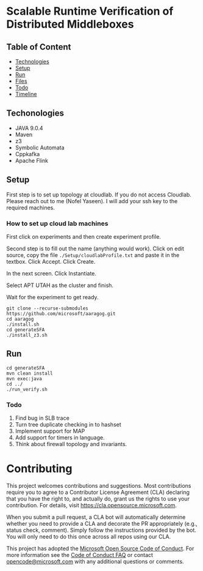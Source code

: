
# Scalable Runtime Verification of Distributed Middleboxes


## Table of Content
* [Technologies](#technologies)
* [Setup](#setup)
* [Run](#run)
* [Files](#files)
* [Todo](#todo)
* [Timeline](#timeline)

## Techonologies
* JAVA 9.0.4
* Maven
* z3
* Symbolic Automata
* Cppkafka
* Apache Flink


## Setup
First step is to set up topology at cloudlab. If you do not access Cloudlab. Please reach out to me (Nofel Yaseen). I will add your ssh key to the required machines.

### How to set up cloud lab machines
First click on experiments and then create experiment profile.

Second step is to fill out the name (anything would work). Click on edit source, copy the file `./Setup/cloudlabProfile.txt` and paste it in the textbox. Click Accept. Click Create.

In the next screen. Click Instantiate.

Select APT UTAH as the cluster and finish.

Wait for the experiment to get ready.

``` 
git clone --recurse-submodules https://github.com/microsoft/aaragog.git
cd aaragog
./install.sh
cd generateSFA
./install_z3.sh
```

## Run
```
cd generateSFA
mvn clean install
mvn exec:java
cd ../
./run_verify.sh
```

### Todo
1. Find bug in SLB trace
1. Turn tree duplicate checking in to hashset
1. Implement support for MAP
1. Add support for timers in language.
1. Think about firewall topology and invariants.
 


# Contributing

This project welcomes contributions and suggestions.  Most contributions require you to agree to a
Contributor License Agreement (CLA) declaring that you have the right to, and actually do, grant us
the rights to use your contribution. For details, visit https://cla.opensource.microsoft.com.

When you submit a pull request, a CLA bot will automatically determine whether you need to provide
a CLA and decorate the PR appropriately (e.g., status check, comment). Simply follow the instructions
provided by the bot. You will only need to do this once across all repos using our CLA.

This project has adopted the [Microsoft Open Source Code of Conduct](https://opensource.microsoft.com/codeofconduct/).
For more information see the [Code of Conduct FAQ](https://opensource.microsoft.com/codeofconduct/faq/) or
contact [opencode@microsoft.com](mailto:opencode@microsoft.com) with any additional questions or comments.

